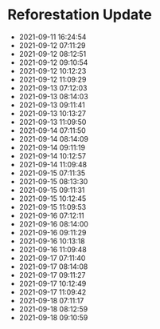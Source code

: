 # Reforestation Update
- 2021-09-11 16:24:54
- 2021-09-12 07:11:29
- 2021-09-12 08:12:51
- 2021-09-12 09:10:54
- 2021-09-12 10:12:23
- 2021-09-12 11:09:29
- 2021-09-13 07:12:03
- 2021-09-13 08:14:03
- 2021-09-13 09:11:41
- 2021-09-13 10:13:27
- 2021-09-13 11:09:50
- 2021-09-14 07:11:50
- 2021-09-14 08:14:09
- 2021-09-14 09:11:19
- 2021-09-14 10:12:57
- 2021-09-14 11:09:48
- 2021-09-15 07:11:35
- 2021-09-15 08:13:30
- 2021-09-15 09:11:31
- 2021-09-15 10:12:45
- 2021-09-15 11:09:53
- 2021-09-16 07:12:11
- 2021-09-16 08:14:00
- 2021-09-16 09:11:29
- 2021-09-16 10:13:18
- 2021-09-16 11:09:48
- 2021-09-17 07:11:40
- 2021-09-17 08:14:08
- 2021-09-17 09:11:27
- 2021-09-17 10:12:49
- 2021-09-17 11:09:42
- 2021-09-18 07:11:17
- 2021-09-18 08:12:59
- 2021-09-18 09:10:59
